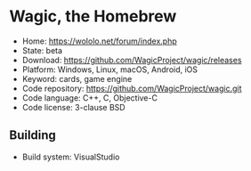 # Wagic, the Homebrew

- Home: https://wololo.net/forum/index.php
- State: beta
- Download: https://github.com/WagicProject/wagic/releases
- Platform: Windows, Linux, macOS, Android, iOS
- Keyword: cards, game engine
- Code repository: https://github.com/WagicProject/wagic.git
- Code language: C++, C, Objective-C
- Code license: 3-clause BSD

## Building

- Build system: VisualStudio
